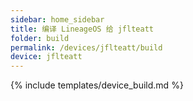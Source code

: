 ```yaml
---
sidebar: home_sidebar
title: 编译 LineageOS 给 jflteatt
folder: build
permalink: /devices/jflteatt/build
device: jflteatt
---
```

{% include templates/device_build.md %}
